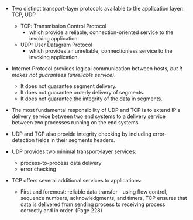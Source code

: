 - Two distinct transport-layer protocols available to the application layer: TCP, UDP
  - TCP: Transmission Control Protocol
    - which provide a reliable, connection-oriented service to the invoking application.
  - UDP: User Datagram Protocol
    - which provides an unreliable, connectionless service to the invoking application.

- Internet Protocol provides logical communication between hosts, *but it makes not guarantees (unreliable service)*. 
  - It does not guarantee segment delivery.
  - It does not guarantee orderly delivery of segments.
  - It does not guarantee the integrity of the data in segments.

- The most fundamental responsibility of UDP and TCP is to extend IP's delivery service between two end systems to a delivery service between two processes running on the end systems.
- UDP and TCP also provide integrity checking by including error-detection fields in their segments headers.

- UDP provides two minimal transport-layer services: 
  - process-to-process data delivery
  - error checking

- TCP offers several additional services to applications:
  - First and foremost: reliable data transfer - using flow control, sequence numbers, acknowledgments, and timers, TCP ensures that data is delivered from sending process to receiving process correctly and in order.
(Page 228)